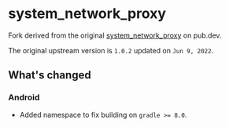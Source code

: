 # system_network_proxy

Fork derived from the original [system_network_proxy](https://pub.dev/packages/system_network_proxy) on pub.dev.

The original upstream version is `1.0.2` updated on `Jun 9, 2022`.

## What's changed

### Android

* Added namespace to fix building on `gradle >= 8.0`.
